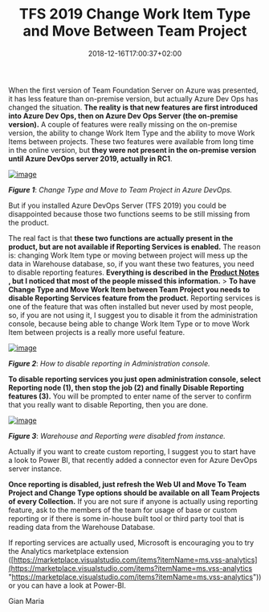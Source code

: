 ﻿---
title: "TFS 2019 Change Work Item Type and Move Between Team Project"
description: ""
date: 2018-12-16T17:00:37+02:00
draft: false
tags: [AzureDevOps]
categories: [Azure DevOps]
---
When the first version of Team Foundation Server on Azure was presented, it has less feature than on-premise version, but actually Azure Dev Ops has changed the situation.  **The reality is that new features are first introduced into Azure Dev Ops, then on Azure Dev Ops Server (the on-premise version).** A couple of features were really missing on the on-premise version, the ability to change Work Item Type and the ability to move Work Items between projects. These two features were available from long time in the online version, but  **they were not present in the on-premise version until Azure DevOps server 2019, actually in RC1**.

[![image](https://www.codewrecks.com/blog/wp-content/uploads/2018/12/image_thumb-4.png "image")](https://www.codewrecks.com/blog/wp-content/uploads/2018/12/image-4.png)

 ***Figure 1***: *Change Type and Move to Team Project in Azure DevOps.*

But if you installed Azure DevOps Server (TFS 2019) you could be disappointed because those two functions seems to be still missing from the product.

The real fact is that  **these two functions are actually present in the product, but are not available if Reporting Services is enabled.** The reason is: changing Work Item type or moving between project will mess up the data in Warehouse database, so, if you want these two features, you need to disable reporting features.  **Everything is described in the** [**Product Notes**](https://docs.microsoft.com/en-us/tfs/release-notes/azuredevops2019) **, but I noticed that most of the people missed this information.** >  **To have Change Type and Move Work Item between Team Project you needs to disable Reporting Services feature from the product.** Reporting services is one of the feature that was often installed but never used by most people, so, if you are not using it, I suggest you to disable it from the administration console, because being able to change Work Item Type or to move Work Item between projects is a really more useful feature.

[![image](https://www.codewrecks.com/blog/wp-content/uploads/2018/12/image_thumb-5.png "image")](https://www.codewrecks.com/blog/wp-content/uploads/2018/12/image-5.png)

 ***Figure 2***: *How to disable reporting in Administration console.*

 **To disable reporting services you just open administration console, select Reporting node (1), then stop the job (2) and finally Disable Reporting features (3).** You will be prompted to enter name of the server to confirm that you really want to disable Reporting, then you are done.

[![image](https://www.codewrecks.com/blog/wp-content/uploads/2018/12/image_thumb-6.png "image")](https://www.codewrecks.com/blog/wp-content/uploads/2018/12/image-6.png)

 ***Figure 3***: *Warehouse and Reporting were disabled from instance.*

Actually if you want to create custom reporting, I suggest you to start have a look to Power BI, that recently added a connector even for Azure DevOps server instance.

 **Once reporting is disabled, just refresh the Web UI and Move To Team Project and Change Type options should be available on all Team Projects of every Collection.** If you are not sure if anyone is actually using reporting feature, ask to the members of the team for usage of base or custom reporting or if there is some in-house built tool or third party tool that is reading data from the Warehouse Database.

If reporting services are actually used, Microsoft is encouraging you to try the Analytics marketplace extension ([https://marketplace.visualstudio.com/items?itemName=ms.vss-analytics](https://marketplace.visualstudio.com/items?itemName=ms.vss-analytics "https://marketplace.visualstudio.com/items?itemName=ms.vss-analytics")) or you can have a look at Power-BI.

Gian Maria
